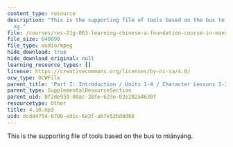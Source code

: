 ```yaml
---
content_type: resource
description: "This is the supporting file of tools based on the bus to mi\xE1ny\xE1\
  ng."
file: /courses/res-21g-003-learning-chinese-a-foundation-course-in-mandarin-spring-2011/dcdd4754670bed1c6e2fab7e52bd8d68_4.10.mp3
file_size: 640090
file_type: audio/mpeg
hide_download: true
hide_download_original: null
learning_resource_types: []
license: https://creativecommons.org/licenses/by-nc-sa/4.0/
ocw_type: OCWFile
parent_title: 'Part I: Introduction / Units 1-4 / Character Lessons 1-3'
parent_type: SupplementalResourceSection
parent_uid: 0f2de959-80ac-28fe-623e-02e282a4630f
resourcetype: Other
title: 4.10.mp3
uid: dcdd4754-670b-ed1c-6e2f-ab7e52bd8d68
---
```

This is the supporting file of tools based on the bus to miányáng.